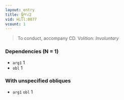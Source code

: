 ```yaml
---
layout: entry
title: སྐྱེལ་√2
vid: Hill:0077
vcount: 1
---
```

> To conduct, accompany CD\.
> Volition: _Involuntary_


### Dependencies (N = 1)
* `arg1` 1
* `obl` 1


### With unspecified obliques
* `arg1` `obl` 1
